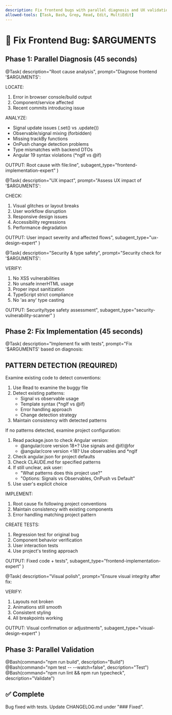 ```yaml
---
description: Fix frontend bugs with parallel diagnosis and UX validation
allowed-tools: [Task, Bash, Grep, Read, Edit, MultiEdit]
---
```


# 🔧 Fix Frontend Bug: $ARGUMENTS

## Phase 1: Parallel Diagnosis (45 seconds)

@Task(
  description="Root cause analysis",
  prompt="Diagnose frontend '$ARGUMENTS':
  
  LOCATE:
  1. Error in browser console/build output
  2. Component/service affected
  3. Recent commits introducing issue
  
  ANALYZE:
  - Signal update issues (.set() vs .update())
  - Observable/signal mixing (forbidden)
  - Missing trackBy functions
  - OnPush change detection problems
  - Type mismatches with backend DTOs
  - Angular 19 syntax violations (*ngIf vs @if)
  
  OUTPUT: Root cause with file:line",
  subagent_type="frontend-implementation-expert"
)

@Task(
  description="UX impact",
  prompt="Assess UX impact of '$ARGUMENTS':
  
  CHECK:
  1. Visual glitches or layout breaks
  2. User workflow disruption
  3. Responsive design issues
  4. Accessibility regressions
  5. Performance degradation
  
  OUTPUT: User impact severity and affected flows",
  subagent_type="ux-design-expert"
)

@Task(
  description="Security & type safety",
  prompt="Security check for '$ARGUMENTS':
  
  VERIFY:
  1. No XSS vulnerabilities
  2. No unsafe innerHTML usage
  3. Proper input sanitization
  4. TypeScript strict compliance
  5. No 'as any' type casting
  
  OUTPUT: Security/type safety assessment",
  subagent_type="security-vulnerability-scanner"
)

## Phase 2: Fix Implementation (45 seconds)

@Task(
  description="Implement fix with tests",
  prompt="Fix '$ARGUMENTS' based on diagnosis:

  ## PATTERN DETECTION (REQUIRED)

  Examine existing code to detect conventions:

  1. Use Read to examine the buggy file
  2. Detect existing patterns:
     - Signal vs observable usage
     - Template syntax (*ngIf vs @if)
     - Error handling approach
     - Change detection strategy
  3. Maintain consistency with detected patterns

  If no patterns detected, examine project configuration:
  1. Read package.json to check Angular version:
     - @angular/core version 18+? Use signals and @if/@for
     - @angular/core version <18? Use observables and *ngIf
  2. Check angular.json for project defaults
  3. Check CLAUDE.md for specified patterns
  4. If still unclear, ask user:
     - "What patterns does this project use?"
     - "Options: Signals vs Observables, OnPush vs Default"
  5. Use user's explicit choice

  IMPLEMENT:
  1. Root cause fix following project conventions
  2. Maintain consistency with existing components
  3. Error handling matching project pattern

  CREATE TESTS:
  1. Regression test for original bug
  2. Component behavior verification
  3. User interaction tests
  4. Use project's testing approach

  OUTPUT: Fixed code + tests",
  subagent_type="frontend-implementation-expert"
)

@Task(
  description="Visual polish",
  prompt="Ensure visual integrity after fix:
  
  VERIFY:
  1. Layouts not broken
  2. Animations still smooth
  3. Consistent styling
  4. All breakpoints working
  
  OUTPUT: Visual confirmation or adjustments",
  subagent_type="visual-design-expert"
)

## Phase 3: Parallel Validation

@Bash(command="npm run build", description="Build")
@Bash(command="npm test -- --watch=false", description="Test")
@Bash(command="npm run lint && npm run typecheck", description="Validate")

## ✅ Complete
Bug fixed with tests. Update CHANGELOG.md under "### Fixed".